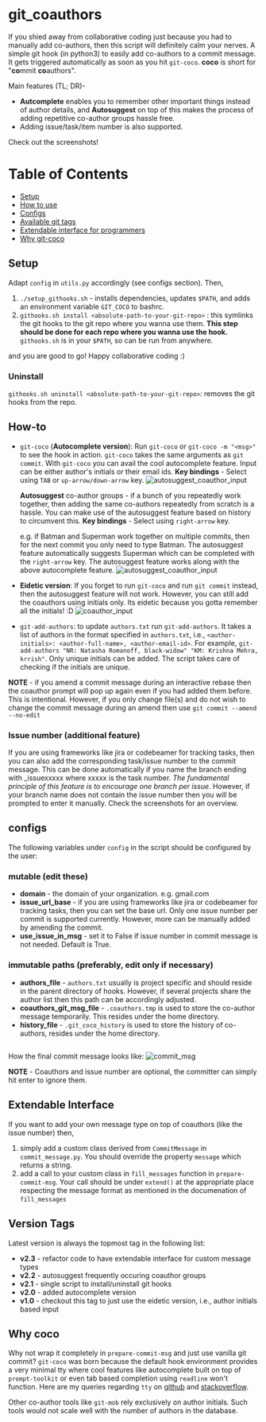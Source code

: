 # git_coauthors
If you shied away from collaborative coding just because you had to manually add co-authors,
then this script will definitely calm your nerves. A simple git hook (in python3) to easily add co-authors to a commit
message. It gets triggered automatically as soon as you hit ```git-coco```. **coco** is short for "**co**mmit **co**authors".

Main features (TL; DR)-
* **Autcomplete** enables you to remember other
important things instead of author details, and **Autosuggest** on top of this makes the process of adding repetitive 
co-author groups hassle free.
* Adding issue/task/item number is also supported.

Check out the screenshots!

# Table of Contents
* [Setup](#Setup)
* [How to use](#how-to)
* [Configs](#configs)
* [Available git tags](#version-tags)
* [Extendable interface for programmers](#extendable-interface)
* [Why git-coco](#why-coco)

## Setup
Adapt ```config``` in ```utils.py``` accordingly (see configs section). Then,
1. ```./setup_githooks.sh``` - installs dependencies, updates ```$PATH```, and adds an environment variable ```GIT_COCO```
to bashrc.
2. ```githooks.sh install <absolute-path-to-your-git-repo>``` : this symlinks the 
git hooks to the git repo where you wanna use them. **This step should be done for each repo where you wanna use the hook.**
```githooks.sh``` is in your ```$PATH```, so can be run from anywhere.

and you are good to go! Happy collaborative coding :)

### Uninstall
```githooks.sh uninstall <absolute-path-to-your-git-repo>```: removes the git hooks
from the repo.

## How-to
* ```git-coco``` (**Autocomplete version**): Run ```git-coco``` or ```git-coco -m "<msg>"``` to see the hook in action.
 ```git-coco``` takes the same arguments as
```git commit```. With ```git-coco``` you can avail the cool autocomplete feature. Input can be either author's initials
 or their email ids. **Key bindings** - Select using ```TAB``` or ```up-arrow/down-arrow``` key.
 ![autosuggest_coauthor_input](screenshots/autosuggest.png)
 
  **Autosuggest** co-author groups - if a bunch of you repeatedly work together, then adding the same co-authors repeatedly from scratch is a hassle. You can make use
 of the autosuggest feature based on history to circumvent this. **Key bindings** - Select using ```right-arrow``` key.
 
  e.g. if Batman and Superman work together on multiple commits, then for the next commit you only need to type Batman. The autosuggest feature
 automatically suggests Superman which can be completed with the ```right-arrow``` key. The autosuggest feature works along with the above autocomplete
 feature.
 ![autosuggest_coauthor_input](screenshots/autosuggest_history.png)
 
* **Eidetic version**: If you forget to run ```git-coco``` and run ```git commit``` instead, then the autosuggest feature
will not work. However, you can still add the coauthors using initials only. Its eidetic because you gotta remember all the initials! :D
![coauthor_input](screenshots/coauthor_input.png)
* ```git-add-authors```: to update ```authors.txt``` run ```git-add-authors```. It takes a list of authors
in the format specified in ```authors.txt```, i.e., ```<author-initials>: <author-full-name>, <author-email-id>```.
For example, ```git-add-authors "NR: Natasha Romanoff, black-widow" "KM: Krishna Mehra, krrish"```. 
Only unique initials can be added. The script takes care of checking if the initials are unique.

**NOTE** - if you amend a commit message during an interactive rebase then the coauthor prompt will pop up again even if you had added them before. This is intentional. However, if you only change file(s) and do not wish to change the commit message during an amend then use 
```git commit --amend --no-edit```

### Issue number (additional feature)
If you are using frameworks like jira or codebeamer for tracking tasks, then you can also add the corresponding task/issue number
to the commit message. This can be done automatically if you name the branch ending with _issuexxxxx where xxxxx is the task number.
*The fundamental principle of this feature is to encourage one branch per issue*.
However, if your branch name does not contain the issue number then you will be prompted to enter it manually. Check the screenshots for an overview.

## configs
The following variables under ```config``` in the script should be configured by the user:
### mutable (edit these)
* **domain** - the domain of your organization. e.g. gmail.com
* **issue_url_base** - if you are using frameworks like jira or codebeamer for tracking tasks,
                       then you can set the base url. Only one issue number per commit is supported currently. However, more can be manually added by amending the commit.
* **use_issue_in_msg** - set it to False if issue number in commit message is not needed. Default is True.

### immutable paths (preferably, edit only if necessary)
* **authors_file** - ```authors.txt``` usually is project specific and should reside in the parent directory
                                   of hooks. However, if several projects share the author list then this path can be
                                   accordingly adjusted.
* **coauthors_git_msg_file** - ```.coauthors.tmp``` is used to store the co-author message temporarily. This resides under the home directory.
* **history_file** - ```.git_coco_history``` is used to store the history of co-authors, resides under the home directory.

##
How the final commit message looks like:
![commit_msg](screenshots/commit_msg.png)

**NOTE** - Coauthors and issue number are optional, the committer can simply hit enter to ignore them.


## Extendable Interface
If you want to add your own message type on top of coauthors (like the issue number) then,
1. simply add a custom class derived from ```CommitMessage``` in ```commit_message.py```.
You should override the property ```message``` which returns a string.
2. add a call to your custom class in ```fill_messages``` function in ```prepare-commit-msg```.
Your call should be under ```extend()``` at the appropriate place respecting the message format
as mentioned in the documenation of ```fill_messages```


## Version Tags
Latest version is always the topmost tag in the following list:
* **v2.3** - refactor code to have extendable interface for custom message types
* **v2.2** - autosuggest frequently occuring coauthor groups
* **v2.1** - single script to install/uninstall git hooks
* **v2.0** - added autocomplete version
* **v1.0** - checkout this tag to just use the eidetic version, i.e., author initials based input


## Why coco
Why not wrap it completely in ```prepare-commit-msg``` and just use vanilla git commit?
```git-coco``` was born because the default hook environment provides a very minimal tty where cool features like
 autocomplete built on top of ```prompt-toolkit``` or even tab based completion using ```readline``` won't function.
Here are my queries regarding ```tty``` on [github](https://github.com/prompt-toolkit/python-prompt-toolkit/issues/1030) and 
[stackoverflow](https://stackoverflow.com/questions/59357934/autocomplete-does-not-work-within-git-hook-tty-problem).

Other co-author tools like ```git-mob``` rely exclusively on author initials. Such tools would not
scale well with the number of authors in the database. 